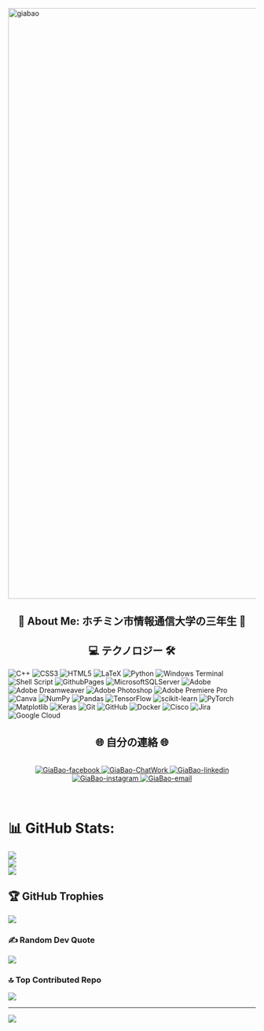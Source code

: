<!-- GiaBaoPham -->
<a href="#" target="_blank">
  <img src="giabao.svg" width="1200" alt="giabao" />
</a>
<h2 align="center"> 💫 About Me:
ホチミン市情報通信大学の三年生 💫</h2>

<h2 align="center">💻 テクノロジー 🛠</h2>

![C++](https://img.shields.io/badge/c++-%2300599C.svg?style=plastic&logo=c%2B%2B&logoColor=white) ![CSS3](https://img.shields.io/badge/css3-%231572B6.svg?style=plastic&logo=css3&logoColor=white) ![HTML5](https://img.shields.io/badge/html5-%23E34F26.svg?style=plastic&logo=html5&logoColor=white) ![LaTeX](https://img.shields.io/badge/latex-%23008080.svg?style=plastic&logo=latex&logoColor=white) ![Python](https://img.shields.io/badge/python-3670A0?style=plastic&logo=python&logoColor=ffdd54) ![Windows Terminal](https://img.shields.io/badge/Windows%20Terminal-%234D4D4D.svg?style=plastic&logo=windows-terminal&logoColor=white) ![Shell Script](https://img.shields.io/badge/shell_script-%23121011.svg?style=plastic&logo=gnu-bash&logoColor=white) ![GithubPages](https://img.shields.io/badge/github%20pages-121013?style=plastic&logo=github&logoColor=white) ![MicrosoftSQLServer](https://img.shields.io/badge/Microsoft%20SQL%20Server-CC2927?style=plastic&logo=microsoft%20sql%20server&logoColor=white)     ![Adobe](https://img.shields.io/badge/adobe-%23FF0000.svg?style=plastic&logo=adobe&logoColor=white) ![Adobe Dreamweaver](https://img.shields.io/badge/Adobe%20Dreamweaver-FF61F6.svg?style=plastic&logo=Adobe%20Dreamweaver&logoColor=white) ![Adobe Photoshop](https://img.shields.io/badge/adobe%20photoshop-%2331A8FF.svg?style=plastic&logo=adobe%20photoshop&logoColor=white) ![Adobe Premiere Pro](https://img.shields.io/badge/Adobe%20Premiere%20Pro-9999FF.svg?style=plastic&logo=Adobe%20Premiere%20Pro&logoColor=white) ![Canva](https://img.shields.io/badge/Canva-%2300C4CC.svg?style=plastic&logo=Canva&logoColor=white) ![NumPy](https://img.shields.io/badge/numpy-%23013243.svg?style=plastic&logo=numpy&logoColor=white) ![Pandas](https://img.shields.io/badge/pandas-%23150458.svg?style=plastic&logo=pandas&logoColor=white) ![TensorFlow](https://img.shields.io/badge/TensorFlow-%23FF6F00.svg?style=plastic&logo=TensorFlow&logoColor=white) ![scikit-learn](https://img.shields.io/badge/scikit--learn-%23F7931E.svg?style=plastic&logo=scikit-learn&logoColor=white) ![PyTorch](https://img.shields.io/badge/PyTorch-%23EE4C2C.svg?style=plastic&logo=PyTorch&logoColor=white) ![Matplotlib](https://img.shields.io/badge/Matplotlib-%23ffffff.svg?style=plastic&logo=Matplotlib&logoColor=black) ![Keras](https://img.shields.io/badge/Keras-%23D00000.svg?style=plastic&logo=Keras&logoColor=white) ![Git](https://img.shields.io/badge/git-%23F05033.svg?style=plastic&logo=git&logoColor=white) ![GitHub](https://img.shields.io/badge/github-%23121011.svg?style=plastic&logo=github&logoColor=white) ![Docker](https://img.shields.io/badge/docker-%230db7ed.svg?style=plastic&logo=docker&logoColor=white) ![Cisco](https://img.shields.io/badge/cisco-%23049fd9.svg?style=plastic&logo=cisco&logoColor=black) ![Jira](https://img.shields.io/badge/jira-%230A0FFF.svg?style=plastic&logo=jira&logoColor=white) ![Google Cloud](https://img.shields.io/badge/GoogleCloud-%234285F4.svg?style=plastic&logo=google-cloud&logoColor=white)

<h2 align="center">🌐 自分の連絡 🌐</h2>
<br>
<!-- https://icons8.com -->
<div align="center">
  
  <a href="https://www.facebook.com/pham.giabao.52438/" target="blank">
    <img src="https://img.icons8.com/bubbles/100/000000/facebook-new.png" alt="GiaBao-facebook" />
  </a>
  <a href="https://www.chatwork.com/3gdu4lej1zs4w" target="blank">
    <img src="https://img.icons8.com/?size=100&id=112787&format=png&color=000000" alt="GiaBao-ChatWork" />
  </a>
  <a href="https://www.linkedin.com/in/b%E1%BA%A3o-ph%E1%BA%A1m-gia-1a0785300/" target="blank">
    <img src="https://img.icons8.com/bubbles/100/000000/linkedin.png" alt="GiaBao-linkedin" />
  </a>
  <a href="https://www.instagram.com/phamgiabao2004/" target="blank">
    <img src="https://img.icons8.com/bubbles/100/000000/instagram.png" alt="GiaBao-instagram" />
  </a>
  <a href="mailto:22520115@gm.uit.edu.vn" target="top">
    <img src="https://img.icons8.com/bubbles/100/000000/apple-mail.png" alt="GiaBao-email" />
  </a>
</div>

<br>

<br>


# 📊 GitHub Stats:
![](https://github-readme-stats.vercel.app/api?username=GiaBaoPham&theme=dark&hide_border=false&include_all_commits=false&count_private=false)<br/>
![](https://github-readme-streak-stats.herokuapp.com/?user=GiaBaoPham&theme=dark&hide_border=false)<br/>
![](https://github-readme-stats.vercel.app/api/top-langs/?username=GiaBaoPham&theme=dark&hide_border=false&include_all_commits=false&count_private=false&layout=compact)

## 🏆 GitHub Trophies
![](https://github-profile-trophy.vercel.app/?username=GiaBaoPham&theme=radical&no-frame=false&no-bg=false&margin-w=4)

### ✍️ Random Dev Quote
![](https://quotes-github-readme.vercel.app/api?type=horizontal&theme=radical)

### 🔝 Top Contributed Repo
![](https://github-contributor-stats.vercel.app/api?username=GiaBaoPham&limit=5&theme=dark&combine_all_yearly_contributions=true)

---
[![](https://visitcount.itsvg.in/api?id=GiaBaoPham&icon=0&color=0)](https://visitcount.itsvg.in)

<!-- Proudly created with GPRM ( https://gprm.itsvg.in ) -->
